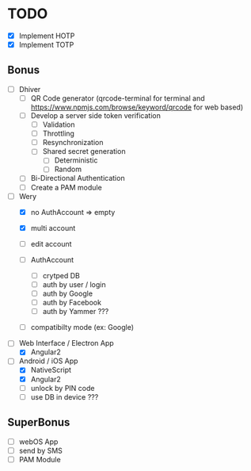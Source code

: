 # TODO

- [x] Implement HOTP
- [x] Implement TOTP

## Bonus

- [ ] Dhiver
	- [ ] QR Code generator (qrcode-terminal for terminal and https://www.npmjs.com/browse/keyword/qrcode for web based)
	- [ ] Develop a server side token verification
		- [ ] Validation
		- [ ] Throttling
		- [ ] Resynchronization
		- [ ] Shared secret generation
			- [ ] Deterministic
			- [ ] Random
	- [ ] Bi-Directional Authentication
	- [ ] Create a PAM module
- [ ] Wery
	- [x] no AuthAccount => empty
	- [x] multi account
	- [ ] edit account
    - [ ] AuthAccount
        - [ ] crytped DB
        - [ ] auth by user / login
        - [ ] auth by Google
        - [ ] auth by Facebook
        - [ ] auth by Yammer ???
	- [ ] compatibilty mode (ex: Google)


- [ ] Web Interface / Electron App
	- [x] Angular2

- [ ] Android / iOS App
	- [x] NativeScript
	- [x] Angular2
	- [ ] unlock by PIN code
	- [ ] use DB in device ???

## SuperBonus
- [ ] webOS App
- [ ] send by SMS
- [ ] PAM Module

